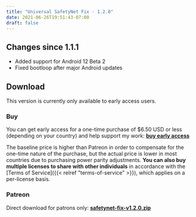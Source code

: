 ```yaml
---
title: "Universal SafetyNet Fix · 1.2.0"
date: 2021-06-26T19:51:43-07:00
draft: false
---
```


## Changes since 1.1.1

- Added support for Android 12 Beta 2
- Fixed bootloop after major Android updates

## Download

This version is currently only available to early access users.

### Buy

You can get early access for a one-time purchase of $6.50 USD or less (depending on your country) and help support my work: **[buy early access](https://patreon.kdrag0n.dev/buy/exclusive/safetynet-fix-v1.2.0.zip)**

The baseline price is higher than Patreon in order to compensate for the one-time nature of the purchase, but the actual price is lower in most countries due to purchasing power parity adjustments. **You can also buy multiple licenses to share with other individuals** in accordance with the [Terms of Service]({{< relref "terms-of-service" >}}), which applies on a per-license basis.

### Patreon

Direct download for patrons only: **[safetynet-fix-v1.2.0.zip](https://patreon.kdrag0n.dev/exclusive/safetynet-fix-v1.2.0.zip)**
